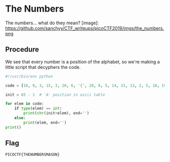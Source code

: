 # The Numbers

The numbers... what do they mean?
[image]: https://github.com/sanchyy/CTF_writeups/picoCTF2019/imgs/the_numbers.png


## Procedure

We see that every number is a position of the alphabet, so we're making a little script that decyphers the code.
```python
#!/usr/bin/env python

code = [16, 9, 3, 15, 3, 20, 6, '{', 20, 8, 5, 14, 21, 13, 2, 5, 18, 19, 13, 1, 19, 15, 14, '}']

init = 65 - 1  # 'A' position in ascii table

for elem in code:
    if type(elem) == int:
        print(chr(init+elem), end='')
    else:
        print(elem, end='')
print()
```

## Flag

`PICOCTF{THENUMBERSMASON}`
